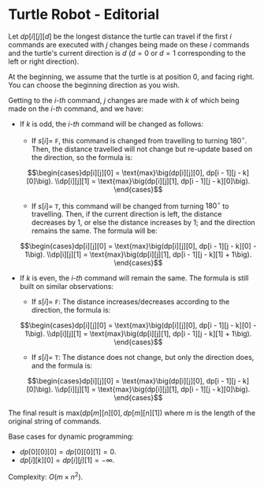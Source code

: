 # Turtle Robot - Editorial

Let $dp[i][j][d]$ be the longest distance the turtle can travel if the first $i$ commands are executed with $j$ changes being made on these $i$ commands and the turtle's current direction is $d$ ($d = 0$ or $d = 1$ corresponding to the left or right direction).

At the beginning, we assume that the turtle is at position $0,$ and facing right. You can choose the beginning direction as you wish. 

Getting to the $i$-$th$ command, $j$ changes are made with $k$ of which being made on the $i$-$th$ command, and we have:

- If $k$ is odd, the $i$-$th$ command will be changed as follows:

    - If $s[i] =$ `F`, this command is changed from travelling to turning $180^\circ$. Then, the distance travelled will not change but re-update based on the direction, so the formula is:

    $$\begin{cases}dp[i][j][0] = \text{max}\big(dp[i][j][0], dp[i - 1][j - k][0]\big). \\dp[i][j][1] = \text{max}\big(dp[i][j][1], dp[i - 1][j - k][0]\big). \end{cases}$$

    - If $s[i] =$ `T`, this command will be changed from turning $180^\circ$ to travelling. Then, if the current direction is left, the distance decreases by $1,$ or else the distance increases by $1;$ and the direction remains the same. The formula will be:

    $$\begin{cases}dp[i][j][0] = \text{max}\big(dp[i][j][0], dp[i - 1][j - k][0] - 1\big). \\dp[i][j][1] = \text{max}\big(dp[i][j][1], dp[i - 1][j - k][1] + 1\big). \end{cases}$$

- If $k$ is even, the $i$-$th$ command will remain the same. The formula is still built on similar observations:

    - If $s[i] =$ `F`: The distance increases/decreases according to the direction, the formula is:

    $$\begin{cases}dp[i][j][0] = \text{max}\big(dp[i][j][0], dp[i - 1][j - k][0] - 1\big). \\dp[i][j][1] = \text{max}\big(dp[i][j][1], dp[i - 1][j - k][1] + 1\big). \end{cases}$$

    - If $s[i] =$ `T`: The distance does not change, but only the direction does,  and the formula is:

    $$\begin{cases}dp[i][j][0] = \text{max}\big(dp[i][j][0], dp[i - 1][j - k][0]\big). \\dp[i][j][1] = \text{max}\big(dp[i][j][1], dp[i - 1][j - k][0]\big). \end{cases}$$

The final result is $\text{max}\big(dp[m][n][0], dp[m][n][1]\big)$ where $m$ is the length of the original string of commands.

Base cases for dynamic programming:

- $dp[0][0][0] = dp[0][0][1] = 0$.
- $dp[i][k][0] = dp[i][j][1] = -\infty$.

Complexity: $O(m \times n^2)$.